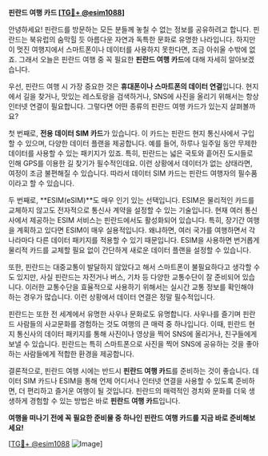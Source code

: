 **핀란드 여행 카드 [[TG💪+ @esim1088](https://t.me/s/esim1088)]**

안녕하세요! 핀란드를 방문하는 모든 분들께 놓칠 수 없는 정보를 공유하려고 합니다. 핀란드는 북유럽의 숨막힐 듯 아름다운 자연과 독특한 문화로 유명한 나라입니다. 하지만 이 멋진 여행지에서 스마트폰이나 데이터를 사용하지 못한다면, 조금 아쉬울 수밖에 없죠. 그래서 오늘은 핀란드 여행 중 꼭 필요한 **핀란드 여행 카드**에 대해 자세히 알아보겠습니다.

우선, 핀란드 여행 시 가장 중요한 것은 **휴대폰이나 스마트폰의 데이터 연결**입니다. 현지에서 길을 찾거나, 맛있는 레스토랑을 검색하거나, SNS에 사진을 올리기 위해서는 항상 인터넷 연결이 필요합니다. 그렇다면 어떤 종류의 핀란드 여행 카드가 있는지 살펴볼까요?

첫 번째로, **전용 데이터 SIM 카드**가 있습니다. 이 카드는 핀란드 현지 통신사에서 구입할 수 있으며, 다양한 데이터 플랜을 제공합니다. 예를 들어, 하루나 일주일 동안 무제한 데이터를 사용할 수 있는 패키지가 있죠. 특히, 핀란드는 넓은 국토와 흩어진 도시들로 인해 GPS를 이용한 길 찾기가 필수적인데요. 이런 상황에서 데이터가 없는 상태라면, 여정이 조금 불편해질 수 있습니다. 따라서 데이터 SIM 카드는 핀란드 여행자의 필수품이라고 할 수 있습니다.

두 번째로, **ESIM(eSIM)**도 매우 인기 있는 선택입니다. ESIM은 물리적인 카드를 교체하지 않고도 전자적으로 통신사 계약을 설정할 수 있는 기술입니다. 현재 여러 통신사에서 제공하는 ESIM 서비스는 핀란드에서도 활성화되어 있습니다. 특히, 장기간 여행을 계획하고 있다면 ESIM이 매우 실용적입니다. 왜냐하면, 여러 국가를 여행하면서 각 나라마다 다른 데이터 패키지를 적용할 수 있기 때문입니다. ESIM을 사용하면 번거롭게 물리적 카드를 교체할 필요 없이 간단하게 새로운 데이터 플랜을 설정할 수 있습니다.

또한, 핀란드는 대중교통이 발달하지 않았다고 해서 스마트폰이 불필요하다고 생각할 수도 있지만, 사실 핀란드는 자전거나 버스, 기차 등 다양한 교통수단이 잘 준비되어 있습니다. 이러한 교통수단을 효율적으로 사용하기 위해서는 실시간 교통 정보를 확인해야 하는 경우가 많습니다. 이런 상황에서 데이터 연결은 정말 필수적입니다.

핀란드는 또한 전 세계에서 유명한 사우나 문화로도 유명합니다. 사우나를 즐기며 핀란드 사람들의 사교문화를 경험하는 것도 여행의 큰 매력 중 하나입니다. 이때, 핀란드 현지 통신사의 데이터 패키지를 통해 사진이나 영상을 찍어 SNS에 올리거나, 친구들에게 보낼 수 있습니다. 핀란드는 특히 스마트폰으로 사진을 찍어 SNS에 공유하는 것을 좋아하는 사람들에게 적합한 환경을 제공합니다.

결론적으로, 핀란드 여행 시에는 반드시 **핀란드 여행 카드**를 준비하는 것이 좋습니다. 데이터 SIM 카드나 ESIM을 통해 언제 어디서나 인터넷 연결을 사용할 수 있도록 준비하면, 더 편리하고 즐거운 여행이 될 것입니다. 핀란드의 매력적인 경치와 문화를 더욱 생생하게 경험할 수 있는 방법은 바로 **핀란드 여행 카드**입니다.

**여행을 떠나기 전에 꼭 필요한 준비물 중 하나인 핀란드 여행 카드를 지금 바로 준비해보세요!**

[[TG💪+ @esim1088](https://t.me/s/esim1088) ![Image](https://i.postimg.cc/Y0z9fWf4/image.png)]
